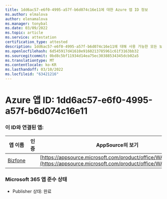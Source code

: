 ```yaml
---
title: 1dd6ac57-e6f0-4995-a57f-b6d074c16e11에 대한 Azure 앱 ID 정보
ms.author: elmalova
author: elenamalova
ms.manager: tonybal
ms.date: 03/09/2022
ms.topic: article
ms.service: attestation
certification_type: attested
description: 1dd6ac57-e6f0-4995-a57f-b6d074c16e11에 대해 사용 가능한 모든 보안 및 규정 준수 정보입니다.
ms.openlocfilehash: 6d545917d41610e9160213785961c61f3163bb32
ms.sourcegitcommit: 0bd8c5bf11934d14ea75ec30388534345dcb02a5
ms.translationtype: MT
ms.contentlocale: ko-KR
ms.lasthandoff: 03/10/2022
ms.locfileid: "63421216"
---
```

# <a name="azure-app-id-1dd6ac57-e6f0-4995-a57f-b6d074c16e11"></a>Azure 앱 ID: 1dd6ac57-e6f0-4995-a57f-b6d074c16e11


### <a name="apps-associated-with-this-id"></a>이 ID와 연결된 앱:
| **앱 이름** | **인증** | **AppSource의 보기** |
|--------------|---------------|-----------------------|
| [Bizfone](https://docs.microsoft.com/microsoft-365-app-certification/forward/WA200000874) |  | [https://appsource.microsoft.com/product/office/WA200000874](https://appsource.microsoft.com/product/office/WA200000874) |

### <a name="microsoft-365-app-compliance-status"></a>Microsoft 365 앱 준수 상태
- Publisher 상태: 완료
